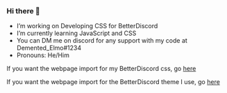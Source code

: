 ### Hi there 👋

- I’m working on Developing CSS for BetterDiscord
- I’m currently learning JavaScript and CSS
- You can DM me on discord for any support with my code at Demented_Elmo#1234
- Pronouns: He/Him

If you want the webpage import for my BetterDiscord css, go [here](https://demented-elmo.github.io/main.css)

If you want the webpage import for the BetterDiscord theme I use, go [here](https://demented-elmo.github.io/theme.css)
